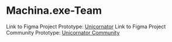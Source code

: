 # Machina.exe-Team
Link to Figma Project Prototype: [Unicornator](https://www.figma.com/file/aYyWxTea95Ai555MZjP1BD/Unicornator_Prototype?node-id=0%3A1)
Link to Figma Project Community Prototype: [Unicornator Community](https://www.figma.com/community/file/1140474874377995897)
